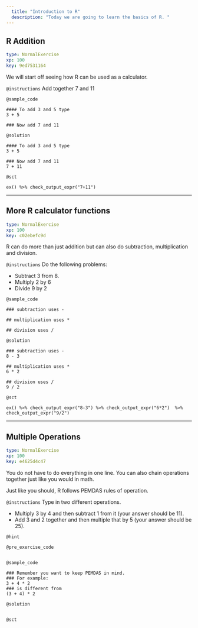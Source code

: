 ```yaml
---
  title: "Introduction to R"
  description: "Today we are going to learn the basics of R. "
---
```


## R Addition

```yaml
type: NormalExercise 
xp: 100 
key: 9ed7531164   
```


We will start off seeing how R can be used as a calculator.


`@instructions`
Add together 7 and 11

`@sample_code`

```{r}
#### To add 3 and 5 type
3 + 5

### Now add 7 and 11
```

`@solution`

```{r}
#### To add 3 and 5 type
3 + 5

### Now add 7 and 11 
7 + 11
```

`@sct`

```{r}
ex() %>% check_output_expr("7+11")
```

---

## More R calculator functions

```yaml
type: NormalExercise 
xp: 100 
key: c02ebefc9d   
```


R can do more than just addition but can also do subtraction, multiplication and division.


`@instructions`
Do the following problems:

- Subtract 3 from 8. 
- Multiply 2 by 6
- Divide 9 by 2

`@sample_code`

```{r}
### subtraction uses -

## multiplication uses *

## division uses /
```

`@solution`

```{r}
### subtraction uses -
8 - 3

## multiplication uses *
6 * 2

## division uses / 
9 / 2
```

`@sct`

```{r}
ex() %>% check_output_expr("8-3") %>% check_output_expr("6*2")  %>% check_output_expr("9/2")
```

---

## Multiple Operations

```yaml
type: NormalExercise 
xp: 100 
key: e4625d4c47   
```


You do not have to do everything in one line. You can also chain operations together just like you would in math. 

Just like you should, R follows PEMDAS rules of operation.


`@instructions`
Type in two different operations. 

- Multiply 3 by 4 and then subtract 1 from it (your answer should be 11).
- Add 3 and 2 together and then multiple that by 5 (your answer should be 25).

`@hint`


`@pre_exercise_code`

```{r}

```


`@sample_code`

```{r}
### Remember you want to keep PEMDAS in mind.
### For example:
3 + 4 * 2
### is different from
(3 + 4) * 2
```

`@solution`

```{r}

```


`@sct`

```{r}

```


